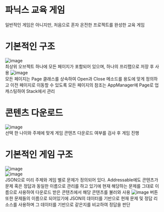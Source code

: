 # 파닉스 교육 게임
일반적인 게임은 아니지만, 처음으로 혼자 온전한 프로젝트를 완성한 교육 게임

# 기본적인 구조
![image](https://github.com/DWBoo/PhonicsGame/assets/147593910/3bcec62e-6b6e-45e2-a452-1dc0c9e5d049)</br>
최상위 오브젝트 하나에 모든 페이지가 포함되어 있으며, 하나의 프리팹으로 저장 후 사용
![image](https://github.com/DWBoo/PhonicsGame/assets/147593910/37119766-8ce1-4aef-8eec-84717b237387)</br>
모든 페이지는 Page 클래스를 상속하여 Open과 Close 메소드를 용도에 맞게 정의하고 이전 페이지로 이동할 수 있도록 모든 페이지의 참조는 AppManager에 Page로 업캐스팅하여 Stack에서 관리

# 콘텐츠 다운로드
![image](https://github.com/DWBoo/PhonicsGame/assets/147593910/a7fb6c66-ebf5-4cd4-a621-bf682e951fde)</br>
선택 한 나이와 주제에 맞게 게임 콘텐츠 다운로드 여부를 검사 후 게임 진행</br>
# 기본적인 게임 구조
![image](https://github.com/DWBoo/PhonicsGame/assets/147593910/4d91e788-3eec-4085-b288-f40be44959c3)</br>
![image](https://github.com/DWBoo/PhonicsGame/assets/147593910/ee0910b3-797d-4656-9cfd-97e381cb0d0f)</br>
JSON으로 미리 주제와 게임 별로 문제가 정의되어 있다.
Addressable에도 콘텐츠가 문제 혹은 정답과 동일한 이름으로 관리를 하고 있기에 현재 해당하는 문제를 그대로 이름으로 사용하여 다운로드 받은 콘텐츠에서 해당 콘텐츠를 불러와 사용
![image](https://github.com/DWBoo/PhonicsGame/assets/147593910/73720aaa-af34-4f9a-a08f-18c8b8dd2d6d)
버튼 또한 문제들의 이름으로 되어있기에 JSON의 데이터를 기반으로 현재 문제 및 정답 리소스를 사용하며 그 데이터를 기반으로 같은지를 비교하여 정답을 판단
